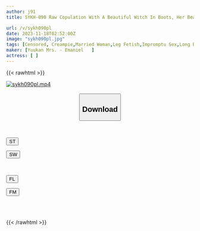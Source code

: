 ```yaml
---
author: j91
title: SYKH-090 Raw Copulation With A Beautiful Witch In Boots, Her Beauty Melts Away With The Pleasure Of Being Penetrated... Yurika, 38 Years Old

url: /v/sykh090pl
date: 2023-11-18T02:52:00Z
image: "sykh090pl.jpg"
tags: [Censored, Creampie,Married Woman,Leg Fetish,Impromptu Sex,Long Boots	]
maker: [Yuukan Mrs. - Emaniel   ]
actress: [ ]
---
```



{{< rawhtml >}}

<div class="video" data-videoid="QbvkDWb6Pji0QJ3">
    <a href="javascript:;">
        <img src="/v/sykh090pl/sykh090pl.jpg" width="WIDTH" height="HEIGHT" alt="sykh090pl.mp4" loading="lazy">
    </a>
</div>

<script type="text/javascript" src="https://j91.asia/asset/on-demand-st.js"></script>

<br>
  <link rel="stylesheet" href="https://j91.asia/asset/bs5.css">
  
  <center>
  <button class="btn btn-primary" type="button" data-bs-toggle="collapse" data-bs-target=".multi-collapse" aria-expanded="false" aria-controls="multiCollapseExample1 multiCollapseExample2"><h2>Download</h2></button></center>
</p>
<div class="row">
  <div class="col">
    <div class="collapse multi-collapse" id="multiCollapseExample1">
      <div class="card card-body">
	      	      <br>
<div class="buttons">  
<p><a href="https://streamtape.to/v/QbvkDWb6Pji0QJ3" target="_blank"><button class="btn-hover color-3"><i class="fa fa-download"></i> ST</button></a></p>
<p><a href="https://sfastwish.com/c2yd9li8fril" target="_blank"><button class="btn-hover color-2"><i class="fa fa-download"></i> SW</button></a></p></div>
    </div>
  </div>
</div>
  <div class="col">
    <div class="collapse multi-collapse" id="multiCollapseExample2">
      <div class="card card-body">
	      <br>
<div class="buttons">
<p><a href="javascript:;" target="_blank"><button class="btn-hover color-9"><i class="fa fa-download"></i> FL</button></a></p>
<p><a href="javascript:;" target="_blank"><button class="btn-hover color-8"><i class="fa fa-download"></i> FM</button></a></p></div>
<br><br>
      </div>
    </div>
  </div>
</div>

{{< /rawhtml >}}
